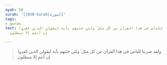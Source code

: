 ```yaml
---
ayah: 58
surah: '[[030-Surah|سورة]]'
tags:
- quran
text: ولقد ضربنا للناس في هذا القرآن من كل مثل ۚ ولئن جئتهم بآية ليقولن الذين كفروا
  إن أنتم إلا مبطلون

---
```

> ولقد ضربنا للناس في هذا القرآن من كل مثل ۚ ولئن جئتهم بآية ليقولن الذين كفروا إن أنتم إلا مبطلون
